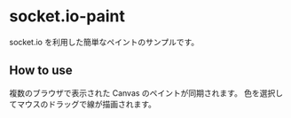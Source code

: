 # socket.io-paint

socket.io を利用した簡単なペイントのサンプルです。


## How to use

複数のブラウザで表示された Canvas のペイントが同期されます。
色を選択してマウスのドラッグで線が描画されます。